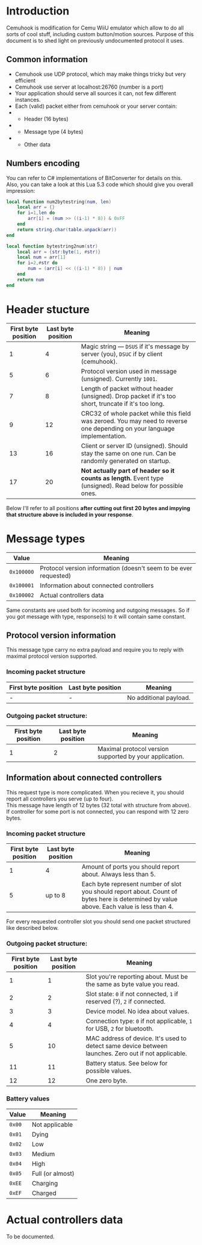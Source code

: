 # Introduction

Cemuhook is modification for Cemu WiiU emulator which allow to do all sorts of cool stuff, including custom button/motion sources.
Purpose of this document is to shed light on previously undocumented protocol it uses.

## Common information

* Cemuhook use UDP protocol, which may make things tricky but very efficient
* Cemuhook use server at localhost:26760 (number is a port)
* Your application should serve all sources it can, not few different instances.
* Each (valid) packet either from cemuhook or your server contain:
* * Header (16 bytes)
* * Message type (4 bytes)
* * Other data

## Numbers encoding
You can refer to C# implementations of BitConverter for details on this.  
Also, you can take a look at this Lua 5.3 code which should give you overall impression:

```Lua
local function num2bytestring(num, len)
	local arr = {}
	for i=1,len do
		arr[i] = (num >> ((i-1) * 8)) & 0xFF
	end
	return string.char(table.unpack(arr))
end

local function bytestring2num(str)
	local arr = {str:byte(1, #str)}
	local num = arr[1]
	for i=2,#str do
		num = (arr[i] << ((i-1) * 8)) | num
	end
	return num
end
```

# Header stucture

| First byte position | Last byte position | Meaning |
| ------------------- | ------------------ | ------- |
| 1  | 4  | Magic string — `DSUS` if it's message by server (you), `DSUC` if by client (cemuhook). |
| 5  | 6  | Protocol version used in message (unsigned). Currently `1001`. |
| 7  | 8  | Length of packet without header (unsigned). Drop packet if it's too short, truncate if it's too long. |
| 9  | 12 | CRC32 of whole packet while this field was zeroed. You may need to reverse one depending on your language implementation. |
| 13 | 16 | Client or server ID (unsigned). Should stay the same on one run. Can be randomly generated on startup. |
| 17 | 20 | **Not actually part of header so it counts as length.** Event type (unsigned). Read below for possible ones. |

Below I'll refer to all positions **after cutting out first 20 bytes and impying that structure above is included in your response**.

# Message types

| Value | Meaning |
| ----- | ------- |
| `0x100000` | Protocol version information (doesn't seem to be ever requested) |
| `0x100001` | Information about connected controllers |
| `0x100002` | Actual controllers data |

Same constants are used both for incoming and outgoing messages. So if you got message with type, response(s) to it will contain same constant.

## Protocol version information

This message type carry no extra payload and require you to reply with maximal protocol version supported.

### Incoming packet structure

| First byte position | Last byte position | Meaning |
| ------------------- | ------------------ | ------- |
| - | - | No additional payload. |

### Outgoing packet structure:

| First byte position | Last byte position | Meaning |
| ------------------- | ------------------ | ------- |
| 1 | 2 | Maximal protocol version supported by your application. |

## Information about connected controllers

This request type is more complicated. When you recieve it, you should report all controllers you serve (up to four).  
This message have length of 12 bytes (32 total with structure from above).  
If controller for some port is not connected, you can respond with 12 zero bytes.

### Incoming packet structure

| First byte position | Last byte position | Meaning |
| ------------------- | ------------------ | ------- |
| 1 | 4 | Amount of ports you should report about. Always less than 5. |
| 5 | up to 8 | Each byte represent number of slot you should report about. Count of bytes here is determined by value above. Each value is less than 4. |

For every requested controller slot you should send one packet structured like described below.

### Outgoing packet structure:

| First byte position | Last byte position | Meaning |
| ------------------- | ------------------ | ------- |
| 1  | 1  | Slot you're reporting about. Must be the same as byte value you read. |
| 2  | 2  | Slot state: `0` if not connected, `1` if reserved (?), `2` if connected. |
| 3  | 3  | Device model. No idea about values. |
| 4  | 4  | Connection type: `0` if not applicable, `1` for USB, `2` for bluetooth. |
| 5  | 10 | MAC address of device. It's used to detect same device between launches. Zero out if not applicable. |
| 11 | 11 | Battery status. See below for possible values. |
| 12 | 12 | One zero byte. |

### Battery values

| Value  | Meaning |
| ------ | ------- |
| `0x00` | Not applicable |
| `0x01` | Dying |
| `0x02` | Low |
| `0x03` | Medium |
| `0x04` | High |
| `0x05` | Full (or almost) |
| `0xEE` | Charging |
| `0xEF` | Charged |

# Actual controllers data

To be documented.
